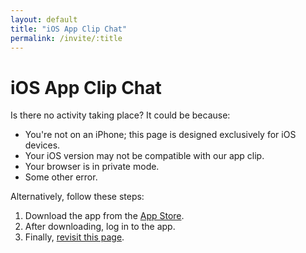 ```yaml
---
layout: default
title: "iOS App Clip Chat"
permalink: /invite/:title
---
```

<meta name="apple-itunes-app" content="app-id=com.ajayjapan.translatechat, app-clip-bundle-id=com.ajayjapan.translatechat.Clip, app-clip-display=card">

<div class="lg:col-span-8 pb-10 min-h-screen text-slate-700">
<div class="max-w-3xl mx-auto text-left">
    <h1>iOS App Clip Chat</h1>
    <p>Is there no activity taking place? It could be because:</p>
    <ul>
        <li>You're not on an iPhone; this page is designed exclusively for iOS devices.</li>
        <li>Your iOS version may not be compatible with our app clip.</li>
        <li>Your browser is in private mode.</li>
        <li>Some other error.</li>
    </ul>
    <p>Alternatively, follow these steps:</p>
    <ol>
        <li>Download the app from the <a class="underline" target="_blank" href="https://apps.apple.com/us/app/ai-translatechat/id6448480426">App Store</a>.</li>
        <li>After downloading, log in to the app.</li>
        <li>Finally, <a class="underline" target="_blank" href="#">revisit this page</a>.</li>
    </ol>
</div>
